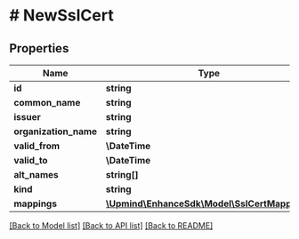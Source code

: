 # # NewSslCert

## Properties

Name | Type | Description | Notes
------------ | ------------- | ------------- | -------------
**id** | **string** |  |
**common_name** | **string** |  |
**issuer** | **string** |  |
**organization_name** | **string** |  |
**valid_from** | **\DateTime** |  |
**valid_to** | **\DateTime** |  |
**alt_names** | **string[]** |  |
**kind** | **string** |  |
**mappings** | [**\Upmind\EnhanceSdk\Model\SslCertMapping[]**](SslCertMapping.md) |  | [optional]

[[Back to Model list]](../../README.md#models) [[Back to API list]](../../README.md#endpoints) [[Back to README]](../../README.md)
